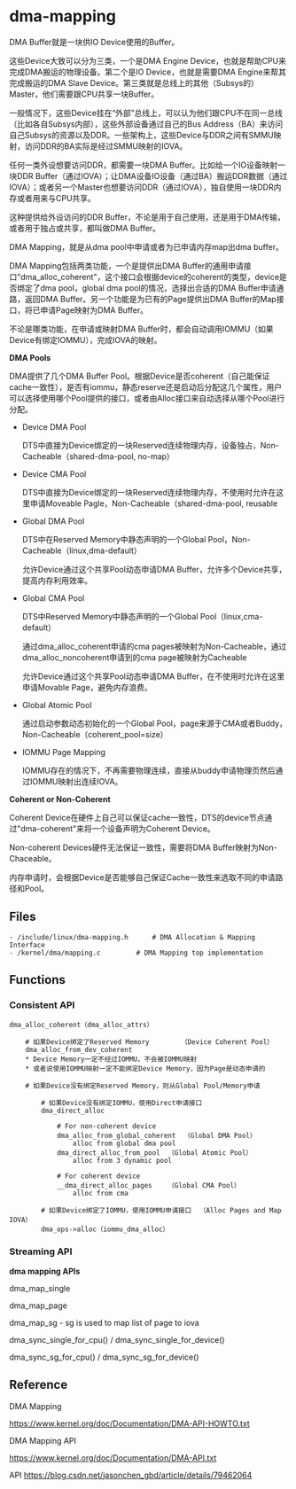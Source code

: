 # dma-mapping

DMA Buffer就是一块供IO Device使用的Buffer。

这些Device大致可以分为三类，一个是DMA Engine Device，也就是帮助CPU来完成DMA搬运的物理设备。第二个是IO Device，也就是需要DMA Engine来帮其完成搬运的DMA Slave Device。第三类就是总线上的其他（Subsys的）Master，他们需要跟CPU共享一块Buffer。

一般情况下，这些Device挂在“外部”总线上，可以认为他们跟CPU不在同一总线（比如各自Subsys内部），这些外部设备通过自己的Bus Address（BA）来访问自己Subsys的资源以及DDR。一些架构上，这些Device与DDR之间有SMMU映射，访问DDR的BA实际是经过SMMU映射的IOVA。

任何一类外设想要访问DDR，都需要一块DMA Buffer。比如给一个IO设备映射一块DDR Buffer（通过IOVA）；让DMA设备IO设备（通过BA）搬运DDR数据（通过IOVA）；或者另一个Master也想要访问DDR（通过IOVA），独自使用一块DDR内存或者用来与CPU共享。

这种提供给外设访问的DDR Buffer，不论是用于自己使用，还是用于DMA传输，或者用于独占或共享，都叫做DMA Buffer。

DMA Mapping，就是从dma pool中申请或者为已申请内存map出dma buffer。

DMA Mapping包括两类功能，一个是提供出DMA Buffer的通用申请接口"dma_alloc_coherent"，这个接口会根据device的coherent的类型，device是否绑定了dma pool，global dma pool的情况，选择出合适的DMA Buffer申请通路，返回DMA Buffer。另一个功能是为已有的Page提供出DMA Buffer的Map接口，将已申请Page映射为DMA Buffer。

不论是哪类功能，在申请或映射DMA Buffer时，都会自动调用IOMMU（如果Device有绑定IOMMU），完成IOVA的映射。

**DMA Pools**

DMA提供了几个DMA Buffer Pool。根据Device是否coherent（自己能保证cache一致性），是否有iommu，静态reserve还是启动后分配这几个属性，用户可以选择使用哪个Pool提供的接口，或者由Alloc接口来自动选择从哪个Pool进行分配。

- Device DMA Pool

	DTS中直接为Device绑定的一块Reserved连续物理内存，设备独占，Non-Cacheable（shared-dma-pool, no-map）

- Device CMA Pool
	
	DTS中直接为Device绑定的一块Reserved连续物理内存，不使用时允许在这里申请Moveable Pagle，Non-Cacheable（shared-dma-pool, reusable

- Global DMA Pool

	DTS中在Reserved Memory中静态声明的一个Global Pool，Non-Cacheable（linux,dma-default）

	允许Device通过这个共享Pool动态申请DMA Buffer，允许多个Device共享，提高内存利用效率。

- Global CMA Pool

	DTS中Reserved Memory中静态声明的一个Global Pool（linux,cma-default）

	通过dma_alloc_coherent申请的cma pages被映射为Non-Cacheable，通过dma_alloc_noncoherent申请到的cma page被映射为Cacheable

	允许Device通过这个共享Pool动态申请DMA Buffer，在不使用时允许在这里申请Movable Page，避免内存浪费。

- Global Atomic Pool

	通过启动参数动态初始化的一个Global Pool，page来源于CMA或者Buddy，Non-Cacheable（coherent_pool=size）

- IOMMU Page Mapping

	IOMMU存在的情况下，不再需要物理连续，直接从buddy申请物理页然后通过IOMMU映射出连续IOVA。

**Coherent or Non-Coherent**

Coherent Device在硬件上自己可以保证cache一致性，DTS的device节点通过"dma-coherent"来将一个设备声明为Coherent Device。

Non-coherent Devices硬件无法保证一致性，需要将DMA Buffer映射为Non-Chaceable。

内存申请时，会根据Device是否能够自己保证Cache一致性来选取不同的申请路径和Pool。

## Files

```
- /include/linux/dma-mapping.h		# DMA Allocation & Mapping Interface
- /kernel/dma/mapping.c			# DMA Mapping top implementation

```

## Functions

### Consistent API

```
dma_alloc_coherent（dma_alloc_attrs）

	# 如果Device绑定了Reserved Memory		（Device Coherent Pool）
	dma_alloc_from_dev_coherent
	* Device Memory一定不经过IOMMU，不会被IOMMU映射
	* 或者说使用IOMMU映射一定不能绑定Device Memory，因为Page是动态申请的

	# 如果Device没有绑定Reserved Memory，则从Global Pool/Memory申请

		# 如果Device没有绑定IOMMU，使用Direct申请接口
		dma_direct_alloc
			
			# For non-coherent device
			dma_alloc_from_global_coherent	（Global DMA Pool）
				alloc from global dma pool
			dma_direct_alloc_from_pool	（Global Atomic Pool）
				alloc from 3 dynamic pool

			# For coherent device
			__dma_direct_alloc_pages	（Global CMA Pool）
				alloc from cma

		# 如果Device绑定了IOMMU，使用IOMMU申请接口	（Alloc Pages and Map IOVA）
		dma_ops->alloc（iommu_dma_alloc）
```

### Streaming API

**dma mapping APIs**

dma_map_single

dma_map_page

dma_map_sg - sg is used to map list of page to iova

dma_sync_single_for_cpu() / dma_sync_single_for_device()

dma_sync_sg_for_cpu() / dma_sync_sg_for_device()

## Reference

DMA Mapping

<https://www.kernel.org/doc/Documentation/DMA-API-HOWTO.txt>

DMA Mapping API

<https://www.kernel.org/doc/Documentation/DMA-API.txt>


API
<https://blog.csdn.net/jasonchen_gbd/article/details/79462064>
